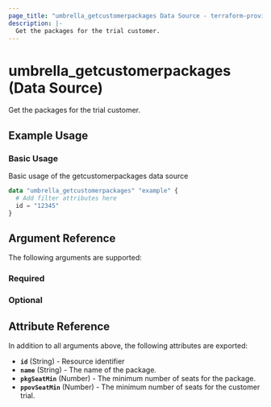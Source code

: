 ```yaml
---
page_title: "umbrella_getcustomerpackages Data Source - terraform-provider-umbrella"
description: |-
  Get the packages for the trial customer.
---
```


# umbrella_getcustomerpackages (Data Source)

Get the packages for the trial customer.

## Example Usage


### Basic Usage

Basic usage of the getcustomerpackages data source

```terraform
data "umbrella_getcustomerpackages" "example" {
  # Add filter attributes here
  id = "12345"
}
```



## Argument Reference

The following arguments are supported:

### Required



### Optional



## Attribute Reference

In addition to all arguments above, the following attributes are exported:

- **`id`** (String) - Resource identifier
- **`name`** (String) - The name of the package.
- **`pkgSeatMin`** (Number) - The minimum number of seats for the package.
- **`ppovSeatMin`** (Number) - The minimum number of seats for the customer trial.



